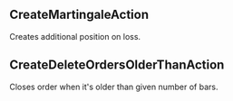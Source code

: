 ## CreateMartingaleAction

Creates additional position on loss.

## CreateDeleteOrdersOlderThanAction

Closes order when it's older than given number of bars.